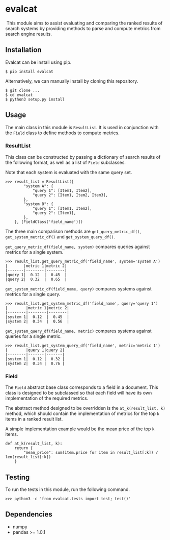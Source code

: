 # evalcat
​
This module aims to assist evaluating and comparing the ranked results of search systems
by providing methods to parse and compute metrics from search engine results.
​
## Installation

Evalcat can be install using pip.
```
$ pip install evalcat
``` 

Alternatively, we can manually install by cloning this repository.
```
$ git clone ...
$ cd evalcat
$ python3 setup.py install
```

## Usage

The main class in this module is `ResultList`. 
It is used in conjunction with the `Field` class to define methods to compute metrics.
​
### ResultList
This class can be constructed by passing a dictionary of search results of the following format, as well as a list of `Field` subclasses.

Note that each system is evaluated with the same query set.
```
>>> result_list = ResultList({
        "system A": {
            "query 1": [Item1, Item2],
            "query 2": [Item1, Item2, Item3],
        },
        "system B": {
            "query 1": [Item1, Item2],
            "query 2": [Item1],
        },
    }, [FieldClass('field_name')])
```

The three main comparison methods are `get_query_metric_df()`, `get_system_metric_df()` and `get_system_query_df()`.

`get_query_metric_df(field_name, system)` compares queries against metrics for a single system.
```
>>> result_list.get_query_metric_df('field_name', system='system A')
|       |metric 1|metric 2|
|-------|--------|--------|
|query 1|  0.12  |  0.45  |
|query 2|  0.32  |  0.65  |
```
`get_system_metric_df(field_name, query)` compares systems against metrics for a single query.
```
>>> result_list.get_system_metric_df('field_name', query='query 1')
|        |metric 1|metric 2|
|--------|--------|--------|
|system 1|  0.12  |  0.45  |
|system 2|  0.34  |  0.56  |
```
`get_system_query_df(field_name, metric)` compares systems against queries for a single metric.
```
>>> result_list.get_system_query_df('field_name', metric='metric 1')
|        |query 1|query 2|
|--------|-------|-------|
|system 1|  0.12 |  0.32 |
|system 2|  0.34 |  0.76 |
```

### Field

The `Field` abstract base class corresponds to a field in a document.
This class is designed to be subclassed so that each field will have its own implementation of the required metrics.

The abstract method designed to be overridden is the `at_k(result_list, k)` method, 
which should contain the implementation of metrics for the top `k` items in a ranked result list.

A simple implementation example would be the mean price of the top `k` items.
```
def at_k(result_list, k):
    return {
        "mean_price": sum(item.price for item in result_list[:k]) / len(result_list[:k])
    }
```

## Testing

To run the tests in this module, run the following command.
```
>>> python3 -c 'from evalcat.tests import test; test()'
```

## Dependencies

- numpy
- pandas >= 1.0.1